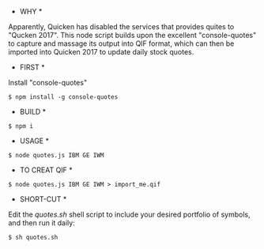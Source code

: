 * WHY *

Apparently, Quicken has disabled the services that provides quites to "Qucken 2017".
This node script builds upon the excellent "console-quotes" to capture and massage
its output into QIF format, which can then be imported into Quicken 2017 to update
daily stock quotes.

* FIRST *

Install "console-quotes"

```$ npm install -g console-quotes```

* BUILD *

```$ npm i```

* USAGE *

```$ node quotes.js IBM GE IWM```

* TO CREAT QIF *

```$ node quotes.js IBM GE IWM > import_me.qif```

* SHORT-CUT *

Edit the _quotes.sh_ shell script to include your desired portfolio of symbols,
and then run it daily:

```$ sh quotes.sh```

